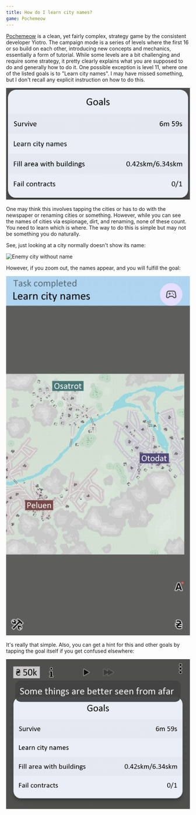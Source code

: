 ```yaml
---
title: How do I learn city names?
game: Pochemeow
---
```

[Pochemeow](https://play.google.com/store/apps/details?id=yio.tro.meow&hl=en_US) is a clean, yet fairly complex, strategy game by the consistent developer Yiotro. The campaign mode is a series of levels where the first 16 or so build on each other, introducing new concepts and mechanics, essentially a form of tutorial. While some levels are a bit challenging and require some strategy, it pretty clearly explains what you are supposed to do and generally how to do it. One possible exception is level 11, where one of the listed goals is to "Learn city names". I may have missed something, but I don't recall any explicit instruction on how to do this.

!["Goals for level 11, including "Learn city names"](level-11-goals.png)

One may think this involves tapping the cities or has to do with the newspaper or renaming cities or something. However, while you can see the names of cities via espionage, dirt, and renaming, none of these count. You need to learn which is where. The way to do this is simple but may not be something you do naturally.

See, just looking at a city normally doesn't show its name:

![Enemy city without name](enemy-name.png)

However, if you zoom out, the names appear, and you will fulfill the goal:

![Enemy city with name](city-names.png)

It's really that simple. Also, you can get a hint for this and other goals by tapping the goal itself if you get confused elsewhere:

![Goal showing hint, "Some things are better seen from afar"](hint.png)

